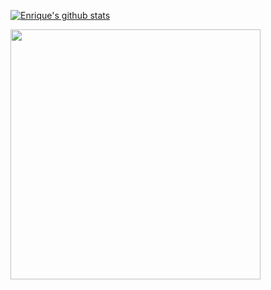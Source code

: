 [![Enrique's github stats](https://github-readme-stats.vercel.app/api?username=EnriqueSLeeK)](https://github.com/anuraghazra/github-readme-stats)

<img width="400px" align="left" src="https://github-readme-stats.vercel.app/api/top-langs/?username=EnriqueSLeeK&hide=html&layout=compact&theme=merko"/>
